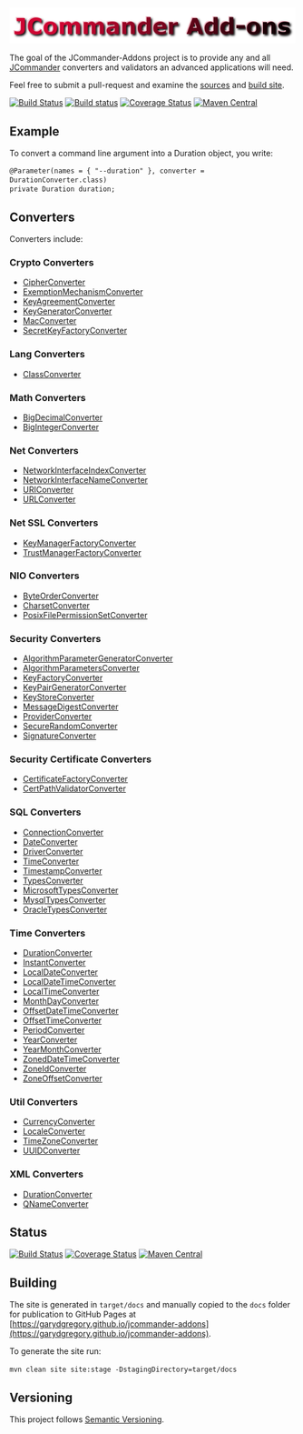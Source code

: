 <!--
    Copyright (C) 2016 Gary Gregory. All rights reserved.

    See the NOTICE.txt file distributed with this work for additional
    information regarding copyright ownership.

    Licensed under the Apache License, Version 2.0 (the "License");
    you may not use this file except in compliance with the License.
    You may obtain a copy of the License at

        http://www.apache.org/licenses/LICENSE-2.0

    Unless required by applicable law or agreed to in writing, software
    distributed under the License is distributed on an "AS IS" BASIS,
    WITHOUT WARRANTIES OR CONDITIONS OF ANY KIND, either express or implied.
    See the License for the specific language governing permissions and
    limitations under the License.
-->
![jcommander-addons](https://github.com/garydgregory/jcommander-addons/raw/master/src/site/resources/images/logo.png "jcommander-addons")

The goal of the JCommander-Addons project is to provide any and all [JCommander](http://jcommander.org/) 
converters and validators an advanced applications will need.

Feel free to submit a pull-request and examine the [sources](https://github.com/garydgregory/jcommander-addons) and 
[build site](https://garydgregory.github.io/jcommander-addons/README.html).

[![Build Status](https://travis-ci.org/garydgregory/jcommander-addons.svg?branch=master)](https://travis-ci.org/garydgregory/jcommander-addons)
[![Build status](https://ci.appveyor.com/api/projects/status/1faiwut5808fcndo?svg=true)](https://ci.appveyor.com/project/garydgregory/jcommander-addons)
[![Coverage Status](https://coveralls.io/repos/github/garydgregory/jcommander-addons/badge.svg?branch=master)](https://coveralls.io/github/garydgregory/jcommander-addons?branch=master)
[![Maven Central](https://maven-badges.herokuapp.com/maven-central/com.garygregory/jcommander-addons/badge.svg)](https://maven-badges.herokuapp.com/maven-central/com.garygregory/jcommander-addons)

## Example

To convert a command line argument into a Duration object, you write:

```
@Parameter(names = { "--duration" }, converter = DurationConverter.class)
private Duration duration;
```

## Converters 
Converters include:

### Crypto Converters

- [CipherConverter](https://garydgregory.github.io/jcommander-addons/apidocs/com/garygregory/jcommander/converters/crypto/CipherConverter.html)
- [ExemptionMechanismConverter](https://garydgregory.github.io/jcommander-addons/apidocs/com/garygregory/jcommander/converters/crypto/ExemptionMechanismConverter.html)
- [KeyAgreementConverter](https://garydgregory.github.io/jcommander-addons/apidocs/com/garygregory/jcommander/converters/crypto/KeyAgreementConverter.html)
- [KeyGeneratorConverter](https://garydgregory.github.io/jcommander-addons/apidocs/com/garygregory/jcommander/converters/crypto/KeyGeneratorConverter.html)
- [MacConverter](https://garydgregory.github.io/jcommander-addons/apidocs/com/garygregory/jcommander/converters/crypto/MacConverter.html)
- [SecretKeyFactoryConverter](https://garydgregory.github.io/jcommander-addons/apidocs/com/garygregory/jcommander/converters/crypto/SecretKeyFactoryConverter.html)

### Lang  Converters
- [ClassConverter](https://garydgregory.github.io/jcommander-addons/apidocs/com/garygregory/jcommander/converters/lang/ClassConverter.html)

### Math Converters

- [BigDecimalConverter](https://garydgregory.github.io/jcommander-addons/apidocs/com/garygregory/jcommander/converters/math/BigDecimalConverter.html)
- [BigIntegerConverter](https://garydgregory.github.io/jcommander-addons/apidocs/com/garygregory/jcommander/converters/math/BigIntegerConverter.html)

### Net Converters

- [NetworkInterfaceIndexConverter](https://garydgregory.github.io/jcommander-addons/apidocs/com/garygregory/jcommander/converters/net/NetworkInterfaceIndexConverter.html)
- [NetworkInterfaceNameConverter](https://garydgregory.github.io/jcommander-addons/apidocs/com/garygregory/jcommander/converters/net/NetworkInterfaceNameConverter.html)
- [URIConverter](https://garydgregory.github.io/jcommander-addons/apidocs/com/garygregory/jcommander/converters/net/URIConverter.html)
- [URLConverter](https://garydgregory.github.io/jcommander-addons/apidocs/com/garygregory/jcommander/converters/net/URLConverter.html)

### Net SSL Converters

- [KeyManagerFactoryConverter](https://garydgregory.github.io/jcommander-addons/apidocs/com/garygregory/jcommander/converters/net/ssl/KeyManagerFactoryConverter.html)
- [TrustManagerFactoryConverter](https://garydgregory.github.io/jcommander-addons/apidocs/com/garygregory/jcommander/converters/net/ssl/TrustManagerFactoryConverter.html)

### NIO Converters

- [ByteOrderConverter](https://garydgregory.github.io/jcommander-addons/apidocs/com/garygregory/jcommander/converters/nio/ByteOrderConverter.html)
- [CharsetConverter](https://garydgregory.github.io/jcommander-addons/apidocs/com/garygregory/jcommander/converters/nio/charset/CharsetConverter.html)
- [PosixFilePermissionSetConverter](https://garydgregory.github.io/jcommander-addons/apidocs/com/garygregory/jcommander/converters/nio/file/attribute/PosixFilePermissionSetConverter.html)

### Security Converters

- [AlgorithmParameterGeneratorConverter](https://garydgregory.github.io/jcommander-addons/apidocs/com/garygregory/jcommander/converters/security/AlgorithmParameterGeneratorConverter.html)
- [AlgorithmParametersConverter](https://garydgregory.github.io/jcommander-addons/apidocs/com/garygregory/jcommander/converters/security/AlgorithmParametersConverter.html)
- [KeyFactoryConverter](https://garydgregory.github.io/jcommander-addons/apidocs/com/garygregory/jcommander/converters/security/KeyFactoryConverter.html)
- [KeyPairGeneratorConverter](https://garydgregory.github.io/jcommander-addons/apidocs/com/garygregory/jcommander/converters/security/KeyPairGeneratorConverter.html)
- [KeyStoreConverter](https://garydgregory.github.io/jcommander-addons/apidocs/com/garygregory/jcommander/converters/security/KeyStoreConverter.html)
- [MessageDigestConverter](https://garydgregory.github.io/jcommander-addons/apidocs/com/garygregory/jcommander/converters/security/MessageDigestConverter.html)
- [ProviderConverter](https://garydgregory.github.io/jcommander-addons/apidocs/com/garygregory/jcommander/converters/security/ProviderConverter.html)
- [SecureRandomConverter](https://garydgregory.github.io/jcommander-addons/apidocs/com/garygregory/jcommander/converters/security/SecureRandomConverter.html)
- [SignatureConverter](https://garydgregory.github.io/jcommander-addons/apidocs/com/garygregory/jcommander/converters/security/SignatureConverter.html)

### Security Certificate Converters

- [CertificateFactoryConverter](https://garydgregory.github.io/jcommander-addons/apidocs/com/garygregory/jcommander/converters/security/cert/CertificateFactoryConverter.html)
- [CertPathValidatorConverter](https://garydgregory.github.io/jcommander-addons/apidocs/com/garygregory/jcommander/converters/security/cert/CertPathValidatorConverter.html)

### SQL Converters
 
- [ConnectionConverter](https://garydgregory.github.io/jcommander-addons/apidocs/com/garygregory/jcommander/converters/sql/ConnectionConverter.html)
- [DateConverter](https://garydgregory.github.io/jcommander-addons/apidocs/com/garygregory/jcommander/converters/sql/DateConverter.html)
- [DriverConverter](https://garydgregory.github.io/jcommander-addons/apidocs/com/garygregory/jcommander/converters/sql/DriverConverter.html)
- [TimeConverter](https://garydgregory.github.io/jcommander-addons/apidocs/com/garygregory/jcommander/converters/sql/TimeConverter.html)
- [TimestampConverter](https://garydgregory.github.io/jcommander-addons/apidocs/com/garygregory/jcommander/converters/sql/TimestampConverter.html)
- [TypesConverter](https://garydgregory.github.io/jcommander-addons/apidocs/com/garygregory/jcommander/converters/sql/TypesConverter.html)
- [MicrosoftTypesConverter](https://garydgregory.github.io/jcommander-addons/apidocs/com/garygregory/jcommander/converters/sql/microsoft/MicrosoftTypesConverter.html)
- [MysqlTypesConverter](https://garydgregory.github.io/jcommander-addons/apidocs/com/garygregory/jcommander/converters/sql/mysql/MysqlTypesConverter.html)
- [OracleTypesConverter](https://garydgregory.github.io/jcommander-addons/apidocs/com/garygregory/jcommander/converters/sql/oracle/OracleTypesConverter.html)

### Time Converters

- [DurationConverter](https://garydgregory.github.io/jcommander-addons/apidocs/com/garygregory/jcommander/converters/time/DurationConverter.html)
- [InstantConverter](https://garydgregory.github.io/jcommander-addons/apidocs/com/garygregory/jcommander/converters/time/InstantConverter.html)
- [LocalDateConverter](https://garydgregory.github.io/jcommander-addons/apidocs/com/garygregory/jcommander/converters/time/LocalDateConverter.html)
- [LocalDateTimeConverter](https://garydgregory.github.io/jcommander-addons/apidocs/com/garygregory/jcommander/converters/time/LocalDateTimeConverter.html)
- [LocalTimeConverter](https://garydgregory.github.io/jcommander-addons/apidocs/com/garygregory/jcommander/converters/time/LocalTimeConverter.html)
- [MonthDayConverter](https://garydgregory.github.io/jcommander-addons/apidocs/com/garygregory/jcommander/converters/time/MonthDayConverter.html)
- [OffsetDateTimeConverter](https://garydgregory.github.io/jcommander-addons/apidocs/com/garygregory/jcommander/converters/time/OffsetDateTimeConverter.html)
- [OffsetTimeConverter](https://garydgregory.github.io/jcommander-addons/apidocs/com/garygregory/jcommander/converters/time/OffsetTimeConverter.html)
- [PeriodConverter](https://garydgregory.github.io/jcommander-addons/apidocs/com/garygregory/jcommander/converters/time/PeriodConverter.html)
- [YearConverter](https://garydgregory.github.io/jcommander-addons/apidocs/com/garygregory/jcommander/converters/time/YearConverter.html)
- [YearMonthConverter](https://garydgregory.github.io/jcommander-addons/apidocs/com/garygregory/jcommander/converters/time/YearMonthConverter.html)
- [ZonedDateTimeConverter](https://garydgregory.github.io/jcommander-addons/apidocs/com/garygregory/jcommander/converters/time/ZonedDateTimeConverter.html)
- [ZoneIdConverter](https://garydgregory.github.io/jcommander-addons/apidocs/com/garygregory/jcommander/converters/time/ZoneIdConverter.html)
- [ZoneOffsetConverter](https://garydgregory.github.io/jcommander-addons/apidocs/com/garygregory/jcommander/converters/time/ZoneOffsetConverter.html)

### Util Converters

- [CurrencyConverter](https://garydgregory.github.io/jcommander-addons/apidocs/com/garygregory/jcommander/converters/util/CurrencyConverter.html)
- [LocaleConverter](https://garydgregory.github.io/jcommander-addons/apidocs/com/garygregory/jcommander/converters/util/LocaleConverter.html)
- [TimeZoneConverter](https://garydgregory.github.io/jcommander-addons/apidocs/com/garygregory/jcommander/converters/util/TimeZoneConverter.html)
- [UUIDConverter](https://garydgregory.github.io/jcommander-addons/apidocs/com/garygregory/jcommander/converters/util/UUIDConverter.html)

### XML Converters

- [DurationConverter](https://garydgregory.github.io/jcommander-addons/apidocs/com/garygregory/jcommander/converters/xml/datatype/DurationConverter.html)
- [QNameConverter](https://garydgregory.github.io/jcommander-addons/apidocs/com/garygregory/jcommander/converters/xml/namespace/QNameConverter.html) 

## Status

[![Build Status](https://travis-ci.org/garydgregory/jcommander-addons.svg?branch=master)](https://travis-ci.org/garydgregory/jcommander-addons)
[![Coverage Status](https://coveralls.io/repos/github/garydgregory/jcommander-addons/badge.svg?branch=master)](https://coveralls.io/github/garydgregory/jcommander-addons?branch=master)
[![Maven Central](https://maven-badges.herokuapp.com/maven-central/com.garygregory/jcommander-addons/badge.svg)](https://maven-badges.herokuapp.com/maven-central/com.garygregory/jcommander-addons)

## Building

The site is generated in `target/docs` and manually copied to the `docs` folder for publication to GitHub Pages at 
[https://garydgregory.github.io/jcommander-addons](https://garydgregory.github.io/jcommander-addons). 

To generate the site run:

```mvn clean site site:stage -DstagingDirectory=target/docs```

## Versioning

This project follows [Semantic Versioning](http://semver.org/).